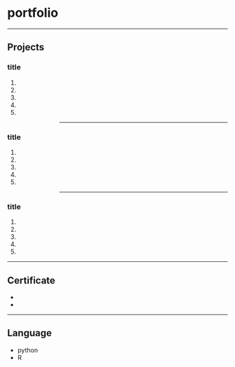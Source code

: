 # portfolio


---  

## Projects
### title
1.
1.
1.
1.
1.

>>>---
### title
1.
1.
1.
1.
1.

>>>---
### title
1.
1.
1.
1.
1.

---
## Certificate
+
+

---
## Language
+ python
+ R
